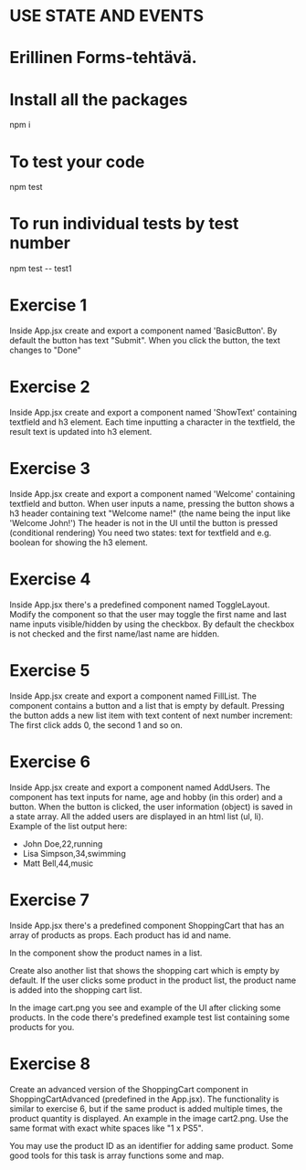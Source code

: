 # USE STATE AND EVENTS
# Erillinen Forms-tehtävä.

# Install all the packages
npm i

# To test your code
npm test
# To run individual tests by test number
npm test -- test1

# Exercise 1
Inside App.jsx create and export a component named 'BasicButton'. By default the button has text "Submit". When you click the button, the
text changes to "Done"

# Exercise 2
Inside App.jsx create and export a component named 'ShowText' containing textfield and h3 element. Each time inputting a character in the textfield, the result text is updated into h3 element.

# Exercise 3
Inside App.jsx create and export a component named 'Welcome' containing textfield and button. When user inputs a name, pressing the button shows a h3 header containing text "Welcome name!" (the name being the input like 'Welcome John!')
The header is not in the UI until the button is pressed (conditional rendering)
You need two states: text for textfield and e.g. boolean for showing the h3 element.

# Exercise 4
Inside App.jsx there's a predefined component named ToggleLayout. Modify the component
so that the user may toggle the first name and last name inputs visible/hidden by using the checkbox. By default the checkbox is not checked and the first name/last name are hidden.

 # Exercise 5
Inside App.jsx create and export a component named FillList. The component contains a button and a list that is empty by default. Pressing the button adds a new list item with text content of next number increment: The first click adds 0, the second 1 and so on.

# Exercise 6
Inside App.jsx create and export a component named AddUsers. The component has text inputs for name, age and hobby (in this order) and a button. When the button is clicked, the user information (object) is saved in a state array. All the added users are displayed in an html list (ul, li). Example of the list output here:

 - John Doe,22,running
 - Lisa Simpson,34,swimming
 - Matt Bell,44,music

# Exercise 7
Inside App.jsx there's a predefined component ShoppingCart that has an array of products as props. Each product has id and name. 

In the component show the product names in a list. 

Create also another list that shows the shopping cart which is empty by default.
If the user clicks some product in the product list, the product name is added into the shopping cart list.

In the image cart.png you see and example of the UI after clicking some products. In the code there's predefined example test list containing some products for you.

# Exercise 8
Create an advanced version of the ShoppingCart component in ShoppingCartAdvanced (predefined in the App.jsx). The functionality is similar to exercise 6, but if the same product is added multiple times, the product quantity is displayed. An example in the image cart2.png. Use the same format with exact white spaces like "1 x PS5". 

You may use the product ID as an identifier for adding same product.
Some good tools for this task is array functions some and map.
